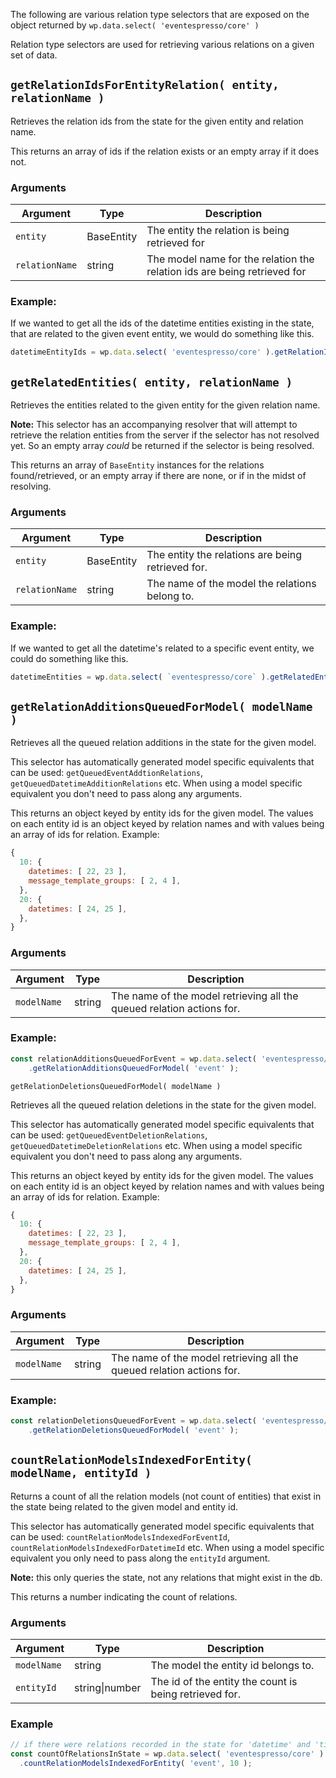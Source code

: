 The following are various relation type selectors that are exposed on the object returned by `wp.data.select( 'eventespresso/core' )`

Relation type selectors are used for retrieving various relations on a given set of data.

## `getRelationIdsForEntityRelation( entity, relationName )`

Retrieves the relation ids from the state for the given entity and relation name.

This returns an array of ids if the relation exists or an empty array if it does not.

### Arguments

| Argument       | Type       | Description                                                              |
| -------------- | ---------- | ------------------------------------------------------------------------ |
| `entity`       | BaseEntity | The entity the relation is being retrieved for                           |
| `relationName` | string     | The model name for the relation the relation ids are being retrieved for |

### Example:

If we wanted to get all the ids of the datetime entities existing in the state, that are related to the given event entity, we would do something like this.

```js
datetimeEntityIds = wp.data.select( 'eventespresso/core' ).getRelationIdsForEntityRelation( EventEntity, 'datetime' );
```

## `getRelatedEntities( entity, relationName )`

Retrieves the entities related to the given entity for the given relation name.

**Note:**  This selector has an accompanying resolver that will attempt to retrieve the relation entities from the server if the selector has not resolved yet. So an empty array _could_ be returned if the selector is being resolved.

This returns an array of `BaseEntity` instances for the relations found/retrieved, or an empty array if there are none, or if in the midst of resolving.

### Arguments

| Argument       | Type       | Description                                       |
| -------------- | ---------- | ------------------------------------------------- |
| `entity`       | BaseEntity | The entity the relations are being retrieved for. |
| `relationName` | string     | The name of the model the relations belong to.    |

### Example:

If we wanted to get all the datetime's related to a specific event entity, we could do something like this.

```js
datetimeEntities = wp.data.select( `eventespresso/core` ).getRelatedEntities( EventEntity, 'datetime' );
```

## `getRelationAdditionsQueuedForModel( modelName )`

Retrieves all the queued relation additions in the state for the given model.

This selector has automatically generated model specific equivalents that can be used: `getQueuedEventAddtionRelations`, `getQueuedDatetimeAdditionRelations` etc.  When using a model specific equivalent you don't need to pass along any arguments.

This returns an object keyed by entity ids for the given model.  The values on each entity id is an object keyed by relation names and with values being an array of ids for relation.  Example:

```js
{
  10: {
    datetimes: [ 22, 23 ],
    message_template_groups: [ 2, 4 ],
  },
  20: {
    datetimes: [ 24, 25 ],
  },
}
```

### Arguments

| Argument    | Type   | Description                                                          |
| ----------- | ------ | ---------------------------------------------------------------------|
| `modelName` | string | The name of the model retrieving all the queued relation actions for.|

### Example:

```js
const relationAdditionsQueuedForEvent = wp.data.select( 'eventespresso/core' )
    .getRelationAdditionsQueuedForModel( 'event' );
```

`getRelationDeletionsQueuedForModel( modelName )`

Retrieves all the queued relation deletions in the state for the given model.

This selector has automatically generated model specific equivalents that can be used: `getQueuedEventDeletionRelations`, `getQueuedDatetimeDeletionRelations` etc.  When using a model specific equivalent you don't need to pass along any arguments.

This returns an object keyed by entity ids for the given model.  The values on each entity id is an object keyed by relation names and with values being an array of ids for relation.  Example:

```js
{
  10: {
    datetimes: [ 22, 23 ],
    message_template_groups: [ 2, 4 ],
  },
  20: {
    datetimes: [ 24, 25 ],
  },
}
```

### Arguments

| Argument    | Type   | Description                                                          |
| ----------- | ------ | ---------------------------------------------------------------------|
| `modelName` | string | The name of the model retrieving all the queued relation actions for.|

### Example:

```js
const relationDeletionsQueuedForEvent = wp.data.select( 'eventespresso/core' )
    .getRelationDeletionsQueuedForModel( 'event' );
```

## `countRelationModelsIndexedForEntity( modelName, entityId )`

Returns a count of all the relation models (not count of entities) that exist in the state being related to the given model and entity id.

This selector has automatically generated model specific equivalents that can be used: `countRelationModelsIndexedForEventId`, `countRelationModelsIndexedForDatetimeId` etc.  When using a model specific equivalent you only need to pass along the `entityId` argument.

**Note:** this only queries the state, not any relations that might exist in the db.

This returns a number indicating the count of relations.

### Arguments

| Argument    | Type    | Description                         |
| ----------- | ------- | ----------------------------------- |
| `modelName` | string  | The model the entity id belongs to. |
| `entityId`  | string\|number | The id of the entity the count is being retrieved for.                                     |

### Example

```js
// if there were relations recorded in the state for 'datetime' and 'ticket', this would return 2
const countOfRelationsInState = wp.data.select( 'eventespresso/core' )
  .countRelationModelsIndexedForEntity( 'event', 10 );
```
